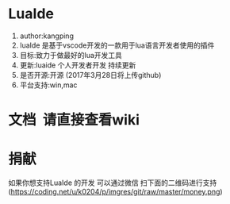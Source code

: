 # LuaIde 
1. author:kangping  
1. luaIde 是基于vscode开发的一款用于lua语言开发者使用的插件  
1. 目标:致力于做最好的lua开发工具  
1. 更新:luaide 个人开发者开发 持续更新  
1. 是否开源:开源 (2017年3月28日将上传github)  
1. 平台支持:win,mac  

# 文档  请直接查看wiki
 
# 捐献      
如果你想支持LuaIde 的开发 可以通过微信 扫下面的二维码进行支持
(https://coding.net/u/k0204/p/imgres/git/raw/master/money.png)
